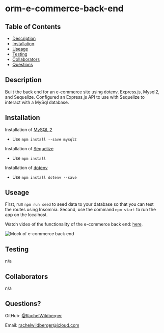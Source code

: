 # orm-e-commerce-back-end

  ## Table of Contents
  - [Description](#description)
  - [Installation](#installation)
  - [Useage](#useage)
  - [Testing](#testing)
  - [Collaborators](#collaborators)
  - [Questions](#questions)

  ## Description 
  Built the back end for an e-commerce site using dotenv, Express.js, Mysql2, and Sequelize. Configured an Express.js API to use with Sequelize to interact with a MySql database.

  ## Installation
  Installation of [MySQL 2](https://www.npmjs.com/package/mysql2)
  *  Use ``npm install --save mysql2``

  Installation of [Sequelize](https://www.npmjs.com/package/sequelize)
  * Use ``npm install``

 Installation of [dotenv](https://www.npmjs.com/package/dotenv)
  * Use ``npm install dotenv --save``

  ## Useage 
  First, run ``npm run seed`` to seed data to your database so that you can test the routes using Insomnia. Second, use the command ``npm start`` to run the app on the localhost. 
  
  Watch video of the functionality of the e-commerce back end: [here]().

![Mock of e-commerce back end](./assets/command-line-example.png)

  ## Testing 
  n/a

  ## Collaborators 
  n/a

  ## Questions?

  GitHub: [@RachelWildberger](https://github.com/RachelWildberger)

  Email: rachelwildberger@icloud.com
